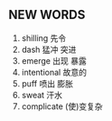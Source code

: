 ## NEW WORDS

1. shilling 先令
2. dash 猛冲 突进
3. emerge 出现 暴露
4. intentional 故意的
5. puff 喷出 膨胀
6. sweat 汗水
7. complicate (使)变复杂
